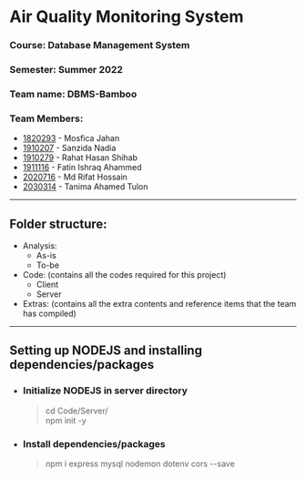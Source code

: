 # Air Quality Monitoring System

### Course: Database Management System

### Semester: Summer 2022

### Team name: DBMS-Bamboo

### Team Members:

- [1820293](https://github.com/Mosfica) - Mosfica Jahan
- [1910207](https://github.com/1910207) - Sanzida Nadia
- [1910279](https://gitHub.com/RHShihab) - Rahat Hasan Shihab
- [1911116](https://github.com/ishraqfatin) - Fatin Ishraq Ahammed
- [2020716](https://github.com/muhammadrefath) - Md Rifat Hossain
- [2030314](https://github.com/tanima1010) - Tanima Ahamed Tulon

<hr>

## Folder structure:

- Analysis:
  - As-is
  - To-be
- Code: (contains all the codes required for this project)
  - Client
  - Server
- Extras: (contains all the extra contents and reference items that the team has compiled)

<hr>

## Setting up NODEJS and  installing dependencies/packages

- ### Initialize NODEJS in server directory
  > cd Code/Server/ <br> 
  > npm init -y

- ### Install dependencies/packages
  > npm i express mysql nodemon dotenv cors --save